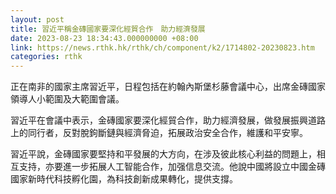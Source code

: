 ```yaml
---
layout: post
title: 習近平稱金磚國家要深化經貿合作　助力經濟發展
date: 2023-08-23 18:34:43.000000000 +08:00
link: https://news.rthk.hk/rthk/ch/component/k2/1714802-20230823.htm
categories: rthk
---
```


正在南非的國家主席習近平，日程包括在約翰內斯堡杉藤會議中心，出席金磚國家領導人小範圍及大範圍會議。

習近平在會議中表示，金磚國家要深化經貿合作，助力經濟發展，做發展振興道路上的同行者，反對脫鉤斷鏈與經濟脅迫，拓展政治安全合作，維護和平安寧。

習近平說，金磚國家要堅持和平發展的大方向，在涉及彼此核心利益的問題上，相互支持，亦要進一步拓展人工智能合作，加强信息交流。他說中國將設立中國金磚國家新時代科技孵化園，為科技創新成果轉化，提供支撐。
